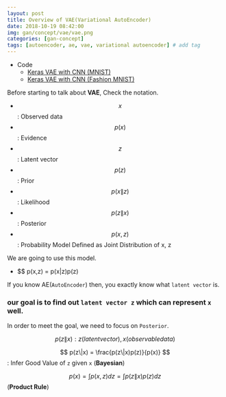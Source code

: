 ```yaml
---
layout: post
title: Overview of VAE(Variational AutoEncoder)  
date: 2018-10-19 08:42:00
img: gan/concept/vae/vae.png
categories: [gan-concept] 
tags: [autoencoder, ae, vae, variational autoencoder] # add tag
---
```


+ Code
    - [Keras VAE with CNN (MNIST)](http://nbviewer.jupyter.org/github/gaussian37/Deep-Learning/blob/master/Library/Keras/VAE/VAE-CNN-MNIST-Keras.ipynb)
    - [Keras VAE with CNN (Fashion MNIST)](http://nbviewer.jupyter.org/github/gaussian37/Deep-Learning/blob/master/Library/Keras/VAE/VAE-CNN-Fashion-Keras.ipynb)

Before starting to talk about **VAE**, Check the notation.

+ $$ x $$ : Observed data
+ $$ p(x) $$  : Evidence
+ $$ z $$ : Latent vector
+ $$ p(z) $$ : Prior
+ $$ p(x\|z) $$ : Likelihood
+ $$ p(z\|x) $$ : Posterior
+ $$ p(x,z) $$ : Probability Model Defined as Joint Distribution of x, z

We are going to use this model.

+ $$ p(x,z) = p(x\|z)p(z)

If you know AE(`AutoEncoder`) then, you exactly know what `latent vector` is.

### our goal is to find out `latent vector z` which can represent `x` well.
In order to meet the goal, we need to focus on `Posterior`.

$$ p(z\|x) : z(latent vector), x(observable data) $$

$$ p(z\|x) = \frac{p(z\|x)p(z)}{p(x)} $$ : Infer Good Value of `z` given `x` (**Bayesian**)

$$ p(x) = \int p(x,z)dz = \int p(z\|x)p(z) dz $$ (**Product Rule**)













  